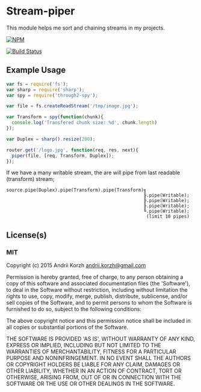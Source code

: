 # Stream-piper

This module helps me sort and chaining streams in my projects.


[![NPM](https://nodei.co/npm/stream-piper.png)](https://nodei.co/npm/stream-piper/)

[![Build Status](https://img.shields.io/travis/korzhyk/stream-piper.svg?branch=master)](https://travis-ci.org/korzhyk/stream-piper) 

## Example Usage

```js
var fs = require('fs');
var sharp = require('sharp');
var spy = require('through2-spy');

var file = fs.createReadStream('/tmp/image.jpg');

var Transform = spy(function(chunk){
  console.log('Transfered chunk size: %d', chunk.length)
});

var Duplex = sharp().resize(200);

router.get('/logo.jpg', function(req, res, next){
  piper(file, [req, Transform, Duplex]);
});
```

If we have a many writable stream, the are will pipe from last readable
(transform) stream;

```
source.pipe(Duplex).pipe(Transform).pipe(Transform)╗
                                                   ╠.pipe(Writable);
                                                   ╠.pipe(Writable);
                                                   ╠.pipe(Writable);
                                                   ╚.pipe(Writable);
                                                    (limit 10 pipes)
```

## License(s)

### MIT

Copyright (c) 2015 Andrii Korzh <andrii.korzh@gmail.com>

Permission is hereby granted, free of charge, to any person obtaining
a copy of this software and associated documentation files (the
'Software'), to deal in the Software without restriction, including
without limitation the rights to use, copy, modify, merge, publish,
distribute, sublicense, and/or sell copies of the Software, and to
permit persons to whom the Software is furnished to do so, subject to
the following conditions:

The above copyright notice and this permission notice shall be
included in all copies or substantial portions of the Software.

THE SOFTWARE IS PROVIDED 'AS IS', WITHOUT WARRANTY OF ANY KIND,
EXPRESS OR IMPLIED, INCLUDING BUT NOT LIMITED TO THE WARRANTIES OF
MERCHANTABILITY, FITNESS FOR A PARTICULAR PURPOSE AND NONINFRINGEMENT.
IN NO EVENT SHALL THE AUTHORS OR COPYRIGHT HOLDERS BE LIABLE FOR ANY
CLAIM, DAMAGES OR OTHER LIABILITY, WHETHER IN AN ACTION OF CONTRACT,
TORT OR OTHERWISE, ARISING FROM, OUT OF OR IN CONNECTION WITH THE
SOFTWARE OR THE USE OR OTHER DEALINGS IN THE SOFTWARE.
